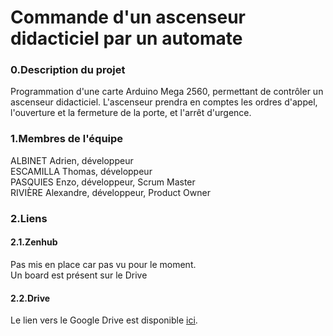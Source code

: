 # Commande d'un ascenseur didacticiel par un automate

### 0.Description du projet
Programmation d'une carte Arduino Mega 2560, permettant de contrôler un ascenseur didacticiel.
L'ascenseur prendra en comptes les ordres d'appel, l'ouverture et la fermeture de la porte, et l'arrêt d'urgence.

### 1.Membres de l'équipe
ALBINET  Adrien, développeur <br>
ESCAMILLA Thomas, développeur <br>
PASQUIES Enzo, développeur, Scrum Master <br>
RIVIÈRE Alexandre, développeur, Product Owner <br>

### 2.Liens
#### 2.1.Zenhub
Pas mis en place car pas vu pour le moment. <br>
Un board est présent sur le Drive

#### 2.2.Drive
Le lien vers le Google Drive est disponible <a href="https://drive.google.com/drive/folders/16rngqCE3_gd0lg7ApQMw1Mo_83UBRimC?usp=sharing
">ici</a>.
